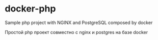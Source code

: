 # docker-php
Sample php project with NGINX and PostgreSQL composed by docker

Простой php проект совместно с nginx и postgres на базе docker
